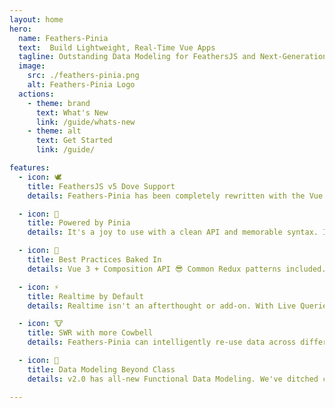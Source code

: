 ```yaml
---
layout: home
hero:
  name: Feathers-Pinia
  text:  Build Lightweight, Real-Time Vue Apps
  tagline: Outstanding Data Modeling for FeathersJS and Next-Generation Vue
  image:
    src: ./feathers-pinia.png
    alt: Feathers-Pinia Logo
  actions:
    - theme: brand
      text: What's New
      link: /guide/whats-new
    - theme: alt
      text: Get Started
      link: /guide/

features:
  - icon: 🕊️
    title: FeathersJS v5 Dove Support
    details: Feathers-Pinia has been completely rewritten with the Vue Composition API. Use types directly from your backend API.

  - icon: 🍍
    title: Powered by Pinia
    details: It's a joy to use with a clean API and memorable syntax. It's also crazy fast. Really, the speed difference is ludicrous. ➳

  - icon: 🧁
    title: Best Practices Baked In
    details: Vue 3 + Composition API 😎 Common Redux patterns included. SWR Fall-through cache by default. Query the store like a local database.

  - icon: ⚡️
    title: Realtime by Default
    details: Realtime isn't an afterthought or add-on. With Live Queries, watch your data update as new data arrives from the Feathers server.

  - icon: 🐮
    title: SWR with more Cowbell
    details: Feathers-Pinia can intelligently re-use data across different queries, making apps feel faster. Or go realtime and make SWR obsolete.

  - icon: 🥷
    title: Data Modeling Beyond Class
    details: v2.0 has all-new Functional Data Modeling. We've ditched classes for functions and we're all happier. Write cleaner code.

---
```


<script setup>
import Badge from './components/Badge.vue'
import pkg from '../package.json'
</script>

<div style="position: fixed; z-index: 1000; top: 2px; right: 2px;">
  <Badge :label="`v${pkg.version}`" />
</div>

<style>
.VPImage {
  max-height: 240px;
}
@screen sm {
  .VPImage {
    max-height: 320px;
  }
}
@screen md {
  .VPImage {
    max-width: 190px !important;
  }
}
@screen lg {
  .VPImage {
    max-width: 190px !important;
    max-height: initial;
  }
}
</style>
